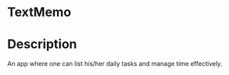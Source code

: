 # TextMemo
# Description
An app where one can list his/her daily tasks and manage time effectively.
